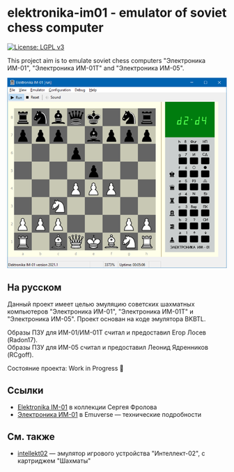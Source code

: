 # elektronika-im01 - emulator of soviet chess computer

[![License: LGPL v3](https://img.shields.io/badge/License-LGPL%20v3-blue.svg)](https://www.gnu.org/licenses/lgpl-3.0)

This project aim is to emulate soviet chess computers "Электроника ИМ-01", "Электроника ИМ-01Т" and "Электроника ИМ-05".

![](docs/emulator-main.png)

## На русском

Данный проект имеет целью эмуляцию советских шахматных компьютеров "Электроника ИМ-01", "Электроника ИМ-01Т" и "Электроника ИМ-05".
Проект основан на коде эмулятора BKBTL.

Образы ПЗУ для ИМ-01/ИМ-01Т считал и предоставил Егор Лосев (Radon17).<br>
Образы ПЗУ для ИМ-05 считал и предоставил Леонид Ядренников (RCgoff).

Состояние проекта: Work in Progress 🚧

## Ссылки
* [Elektronika IM-01](http://www.leninburg.com/museum/show_calc.php?n=299&lang=1&test=0) в коллекции Сергея Фролова
* [Электроника ИМ-01](http://www.emuverse.ru/wiki/%D0%AD%D0%BB%D0%B5%D0%BA%D1%82%D1%80%D0%BE%D0%BD%D0%B8%D0%BA%D0%B0_%D0%98%D0%9C-01) в Emuverse — технические подробности

## См. также
* [intellekt02](https://github.com/nzeemin/intellekt02/) — эмулятор игрового устройства "Интеллект-02", с картриджем "Шахматы"
